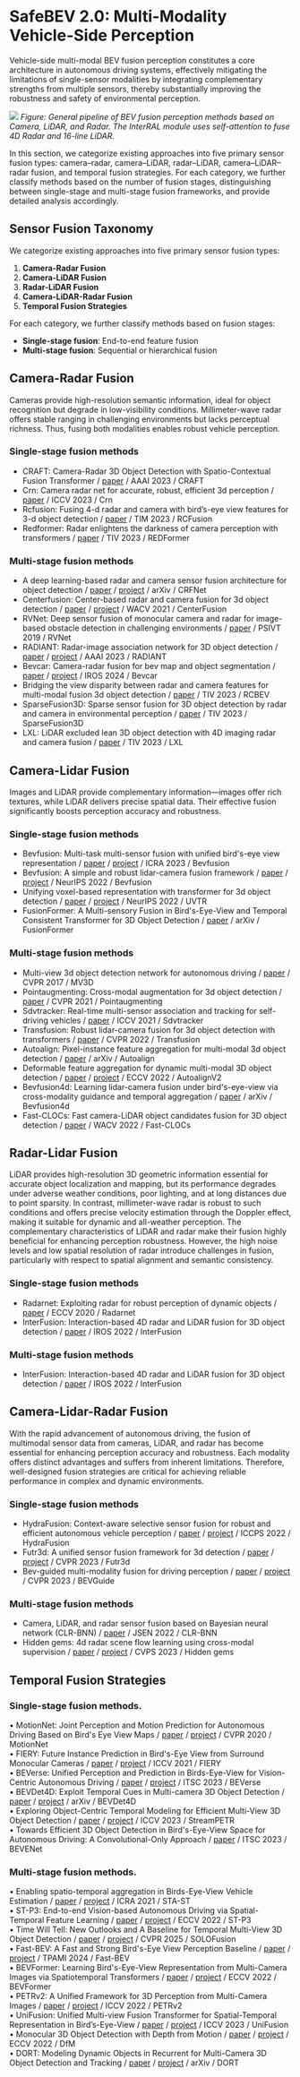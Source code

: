 # SafeBEV 2.0: Multi-Modality Vehicle-Side Perception
Vehicle-side multi-modal BEV fusion perception constitutes a core architecture in autonomous driving systems, effectively mitigating the limitations of single-sensor modalities by integrating complementary strengths from multiple sensors, thereby substantially improving the robustness and safety of environmental perception.

![](./06_Fusion/0001.jpg)
*Figure: General pipeline of BEV fusion perception methods based on Camera, LiDAR, and Radar. The InterRAL module uses self-attention to fuse 4D Radar and 16-line LiDAR.*

In this section, we categorize existing approaches into five primary sensor fusion types: camera–radar, camera–LiDAR, radar–LiDAR, camera–LiDAR–radar fusion, and temporal fusion strategies. For each category, we further classify methods based on the number of fusion stages, distinguishing between single-stage and multi-stage fusion frameworks, and provide detailed analysis accordingly.

## Sensor Fusion Taxonomy

We categorize existing approaches into five primary sensor fusion types:

1. **Camera-Radar Fusion**
2. **Camera-LiDAR Fusion** 
3. **Radar-LiDAR Fusion**
4. **Camera-LiDAR-Radar Fusion**
5. **Temporal Fusion Strategies**

For each category, we further classify methods based on fusion stages:
- **Single-stage fusion**: End-to-end feature fusion
- **Multi-stage fusion**: Sequential or hierarchical fusion

## Camera-Radar Fusion
Cameras provide high-resolution semantic information, ideal for object recognition but degrade in low-visibility conditions. Millimeter-wave radar offers stable ranging in challenging environments but lacks perceptual richness. Thus, fusing both modalities enables robust vehicle perception.
### Single-stage fusion methods
- CRAFT: Camera-Radar 3D Object Detection with Spatio-Contextual Fusion Transformer / [paper](https://ojs.aaai.org/index.php/AAAI/article/view/25198) / AAAI 2023 / CRAFT 
- Crn: Camera radar net for accurate, robust, efficient 3d perception / [paper](https://openaccess.thecvf.com/content/ICCV2023/papers/Kim_CRN_Camera_Radar_Net_for_Accurate_Robust_Efficient_3D_Perception_ICCV_2023_paper.pdf) / ICCV 2023 / Crn
- Rcfusion: Fusing 4-d radar and camera with bird’s-eye view features for 3-d object detection / [paper](https://ieeexplore.ieee.org/abstract/document/10138035) / TIM 2023 / RCFusion
- Redformer: Radar enlightens the darkness of camera perception with transformers / [paper](https://ieeexplore.ieee.org/abstract/document/10310160) / TIV 2023 / REDFormer
### Multi-stage fusion methods
- A deep learning-based radar and camera sensor fusion architecture for object detection / [paper](https://arxiv.org/pdf/2005.07431) / [project](https://github.com/TUMFTM/CameraRadarFusionNet) / arXiv / CRFNet
- Centerfusion: Center-based radar and camera fusion for 3d object detection / [paper](https://openaccess.thecvf.com/content/WACV2021/papers/Nabati_CenterFusion_Center-Based_Radar_and_Camera_Fusion_for_3D_Object_Detection_WACV_2021_paper.pdf) / [project](https://github.com/mrnabati/CenterFusion) / WACV 2021 / CenterFusion
- RVNet: Deep sensor fusion of monocular camera and radar for image-based obstacle detection in challenging environments / [paper](https://www.researchgate.net/profile/Vijay-John/publication/335833918_RVNet_Deep_Sensor_Fusion_of_Monocular_Camera_and_Radar_for_Image-based_Obstacle_Detection_in_Challenging_Environments/links/5d7f164e92851c87c38b09f1/RVNet-Deep-Sensor-Fusion-of-Monocular-Camera-and-Radar-for-Image-based-Obstacle-Detection-in-Challenging-Environments.pdf) / PSIVT 2019 / RVNet
- RADIANT: Radar-image association network for 3D object detection / [paper](https://ojs.aaai.org/index.php/AAAI/article/view/25270) / [project](https://github.com/longyunf/radiant) / AAAI 2023 / RADIANT
- Bevcar: Camera-radar fusion for bev map and object segmentation / [paper](https://arxiv.org/pdf/2403.11761) / [project](https://bevcar.cs.uni-freiburg.de/) / IROS 2024 / Bevcar
- Bridging the view disparity between radar and camera features for multi-modal fusion 3d object detection / [paper](https://arxiv.org/pdf/2208.12079) / TIV 2023 / RCBEV
- SparseFusion3D: Sparse sensor fusion for 3D object detection by radar and camera in environmental perception / [paper](https://ieeexplore.ieee.org/abstract/document/10314799) / TIV 2023 / SparseFusion3D
- LXL: LiDAR excluded lean 3D object detection with 4D imaging radar and camera fusion / [paper](https://arxiv.org/pdf/2307.00724) / TIV 2023 / LXL
## Camera-Lidar Fusion
Images and LiDAR provide complementary information—images offer rich textures, while LiDAR delivers precise spatial data. Their effective fusion significantly boosts perception accuracy and robustness.
### Single-stage fusion methods
- Bevfusion: Multi-task multi-sensor fusion with unified bird's-eye view representation / [paper](https://arxiv.org/pdf/2205.13542) / [project](https://github.com/mit-han-lab/bevfusion) / ICRA 2023 / Bevfusion
- Bevfusion: A simple and robust lidar-camera fusion framework / [paper](https://proceedings.neurips.cc/paper_files/paper/2022/file/43d2b7fbee8431f7cef0d0afed51c691-Paper-Conference.pdf) / [project](https://github.com/ADLab-AutoDrive/BEVFusion) / NeurIPS 2022 / Bevfusion
- Unifying voxel-based representation with transformer for 3d object detection / [paper](https://proceedings.neurips.cc/paper_files/paper/2022/file/752df938681b2cf15e5fc9689f0bcf3a-Paper-Conference.pdf) / [project](https://github.com/dvlab-research/UVTR) / NeurIPS 2022 / UVTR
- FusionFormer: A Multi-sensory Fusion in Bird's-Eye-View and Temporal Consistent Transformer for 3D Object Detection / [paper](https://arxiv.org/pdf/2309.05257) / arXiv / FusionFormer
### Multi-stage fusion methods
- Multi-view 3d object detection network for autonomous driving / [paper](https://arxiv.org/pdf/2112.11790.pdf) / CVPR 2017 / MV3D
- Pointaugmenting: Cross-modal augmentation for 3d object detection / [paper](https://openaccess.thecvf.com/content/CVPR2021/papers/Wang_PointAugmenting_Cross-Modal_Augmentation_for_3D_Object_Detection_CVPR_2021_paper.pdf) / CVPR 2021 / Pointaugmenting
- Sdvtracker: Real-time multi-sensor association and tracking for self-driving vehicles / [paper](https://openaccess.thecvf.com/content/ICCV2021W/AVVision/papers/Gautam_SDVTracker_Real-Time_Multi-Sensor_Association_and_Tracking_for_Self-Driving_Vehicles_ICCVW_2021_paper.pdf) / ICCV 2021 / Sdvtracker
- Transfusion: Robust lidar-camera fusion for 3d object detection with transformers / [paper](https://openaccess.thecvf.com/content/CVPR2022/papers/Bai_TransFusion_Robust_LiDAR-Camera_Fusion_for_3D_Object_Detection_With_Transformers_CVPR_2022_paper.pdf) / CVPR 2022 / Transfusion
- Autoalign: Pixel-instance feature aggregation for multi-modal 3d object detection / [paper](https://arxiv.org/pdf/2201.06493) / arXiv / Autoalign
- Deformable feature aggregation for dynamic multi-modal 3D object detection / [paper](https://arxiv.org/pdf/2207.10316) / [project](https://github.com/zehuichen123/AutoAlignV2) / ECCV 2022 / AutoalignV2
- Bevfusion4d: Learning lidar-camera fusion under bird's-eye-view via cross-modality guidance and temporal aggregation / [paper](https://arxiv.org/pdf/2303.17099) / arXiv / Bevfusion4d
- Fast-CLOCs: Fast camera-LiDAR object candidates fusion for 3D object detection / [paper](https://openaccess.thecvf.com/content/WACV2022/papers/Pang_Fast-CLOCs_Fast_Camera-LiDAR_Object_Candidates_Fusion_for_3D_Object_Detection_WACV_2022_paper.pdf) / WACV 2022 / Fast-CLOCs

## Radar-Lidar Fusion
LiDAR provides high-resolution 3D geometric information essential for accurate object localization and mapping, but its performance degrades under adverse weather conditions, poor lighting, and at long distances due to point sparsity. In contrast, millimeter-wave radar is robust to such conditions and offers precise velocity estimation through the Doppler effect, making it suitable for dynamic and all-weather perception. The complementary characteristics of LiDAR and radar make their fusion highly beneficial for enhancing perception robustness. However, the high noise levels and low spatial resolution of radar introduce challenges in fusion, particularly with respect to spatial alignment and semantic consistency.
### Single-stage fusion methods
- Radarnet: Exploiting radar for robust perception of dynamic objects / [paper](https://arxiv.org/pdf/2007.14366) / ECCV 2020 / Radarnet
- InterFusion: Interaction-based 4D radar and LiDAR fusion for 3D object detection / [paper](https://www.researchgate.net/profile/Xinyu-Zhang-267/publication/366611396_InterFusion_Interaction-based_4D_Radar_and_LiDAR_Fusion_for_3D_Object_Detection/links/64472a9e8ac1946c7a4a13e8/InterFusion-Interaction-based-4D-Radar-and-LiDAR-Fusion-for-3D-Object-Detection.pdf) / IROS 2022 / InterFusion
### Multi-stage fusion methods
- InterFusion: Interaction-based 4D radar and LiDAR fusion for 3D object detection / [paper](https://www.researchgate.net/profile/Xinyu-Zhang-267/publication/366611396_InterFusion_Interaction-based_4D_Radar_and_LiDAR_Fusion_for_3D_Object_Detection/links/64472a9e8ac1946c7a4a13e8/InterFusion-Interaction-based-4D-Radar-and-LiDAR-Fusion-for-3D-Object-Detection.pdf) / IROS 2022 / InterFusion

## Camera-Lidar-Radar Fusion
With the rapid advancement of autonomous driving, the fusion of multimodal sensor data from cameras, LiDAR, and radar has become essential for enhancing perception accuracy and robustness. Each modality offers distinct advantages and suffers from inherent limitations. Therefore, well-designed fusion strategies are critical for achieving reliable performance in complex and dynamic environments.
### Single-stage fusion methods
- HydraFusion: Context-aware selective sensor fusion for robust and efficient autonomous vehicle perception / [paper](https://arxiv.org/pdf/2201.06644) / [project](https://github.com/AICPS/hydrafusion) / ICCPS 2022 / HydraFusion
- Futr3d: A unified sensor fusion framework for 3d detection / [paper](https://openaccess.thecvf.com/content/CVPR2023W/WAD/papers/Chen_FUTR3D_A_Unified_Sensor_Fusion_Framework_for_3D_Detection_CVPRW_2023_paper.pdf) / [project](https://tsinghua-mars-lab.github.io/futr3d/) / CVPR 2023 / Futr3d
- Bev-guided multi-modality fusion for driving perception / [paper](https://openaccess.thecvf.com/content/CVPR2023/papers/Man_BEV-Guided_Multi-Modality_Fusion_for_Driving_Perception_CVPR_2023_paper.pdf) / [project](https://yunzeman.github.io/BEVGuide/) / CVPR 2023 / BEVGuide
### Multi-stage fusion methods
- Camera, LiDAR, and radar sensor fusion based on Bayesian neural network (CLR-BNN) / [paper](https://ieeexplore.ieee.org/abstract/document/9721916/) / JSEN 2022 / CLR-BNN
- Hidden gems: 4d radar scene flow learning using cross-modal supervision / [paper](https://openaccess.thecvf.com/content/CVPR2023/papers/Ding_Hidden_Gems_4D_Radar_Scene_Flow_Learning_Using_Cross-Modal_Supervision_CVPR_2023_paper.pdf) / [project](https://github.com/Toytiny/CMFlow) / CVPS 2023 / Hidden gems

## Temporal Fusion Strategies
### Single-stage fusion methods.
• MotionNet: Joint Perception and Motion Prediction for Autonomous Driving Based on Bird's Eye View Maps / [paper](https://arxiv.org/abs/2003.06754) / [project](https://arxiv.org/abs/2003.06754/) / CVPR 2020 / MotionNet  
• FIERY: Future Instance Prediction in Bird's-Eye View from Surround Monocular Cameras / [paper](https://arxiv.org/abs/2104.10490) / [project](https://github.com/wayveai/fiery/) / ICCV 2021 / FIERY  
• BEVerse: Unified Perception and Prediction in Birds-Eye-View for Vision-Centric Autonomous Driving / [paper](https://arxiv.org/abs/2205.09743) / [project](https://github.com/zhangyp15/BEVerse/) / ITSC 2023 / BEVerse  
• BEVDet4D: Exploit Temporal Cues in Multi-camera 3D Object Detection / [paper](https://arxiv.org/abs/2203.17054) / [project](https://github.com/ChenControl/BEVDet4D/) / arXiv / BEVDet4D  
• Exploring Object-Centric Temporal Modeling for Efficient Multi-View 3D Object Detection / [paper](https://arxiv.org/abs/2303.11926) / [project](https://github.com/exiawsh/StreamPETR/) / ICCV 2023 / StreamPETR  
• Towards Efficient 3D Object Detection in Bird's-Eye-View Space for Autonomous Driving: A Convolutional-Only Approach / [paper](https://arxiv.org/abs/2312.00633) / ITSC 2023 / BEVENet  
### Multi-stage fusion methods.
• Enabling spatio-temporal aggregation in Birds-Eye-View Vehicle Estimation / [paper](https://ieeexplore.ieee.org/abstract/document/9561169) / [project](https://github.com/HCIS-Lab/GaussianLSS/) / ICRA 2021 / STA-ST  
• ST-P3: End-to-end Vision-based Autonomous Driving via Spatial-Temporal Feature Learning / [paper](https://arxiv.org/abs/2207.07601) / [project](https://github.com/OpenDriveLab/ST-P3/) / ECCV 2022 / ST-P3  
• Time Will Tell: New Outlooks and A Baseline for Temporal Multi-View 3D Object Detection / [paper](https://arxiv.org/abs/2210.02443) / [project](https://github.com/Divadi/SOLOFusion/) / CVPR 2025 / SOLOFusion  
• Fast-BEV: A Fast and Strong Bird's-Eye View Perception Baseline / [paper](https://arxiv.org/abs/2301.12511) / [project](https://github.com/Sense-GVT/Fast-BEV/) / TPAMI 2024 / Fast-BEV  
• BEVFormer: Learning Bird's-Eye-View Representation from Multi-Camera Images via Spatiotemporal Transformers / [paper](https://arxiv.org/abs/2203.17270) / [project](https://github.com/fundamentalvision/BEVFormer/) / ECCV 2022 / BEVFormer  
• PETRv2: A Unified Framework for 3D Perception from Multi-Camera Images / [paper](https://arxiv.org/abs/2206.01256) / [project](https://github.com/megvii-research/PETR/) / ICCV 2022 / PETRv2  
• UniFusion: Unified Multi-view Fusion Transformer for Spatial-Temporal Representation in Bird’s-Eye-View / [paper](https://ieeexplore.ieee.org/document/10376774) / [project](https://github.com/cfzd/UniFusion/) / ICCV 2023 / UniFusion  
• Monocular 3D Object Detection with Depth from Motion / [paper](https://arxiv.org/abs/2207.12988) / [project](https://github.com/Tai-Wang/Depth-from-Motion/) / ECCV 2022 / DfM  
• DORT: Modeling Dynamic Objects in Recurrent for Multi-Camera 3D Object Detection and Tracking / [paper](https://arxiv.org/abs/2303.16628) / [project](https://github.com/OpenRobotLab/DORT/) / arXiv / DORT  
